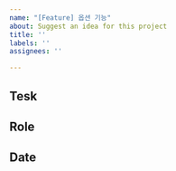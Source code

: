 ```yaml
---
name: "[Feature] 옵션 기능"
about: Suggest an idea for this project
title: ''
labels: ''
assignees: ''

---
```


## Tesk

## Role

## Date
